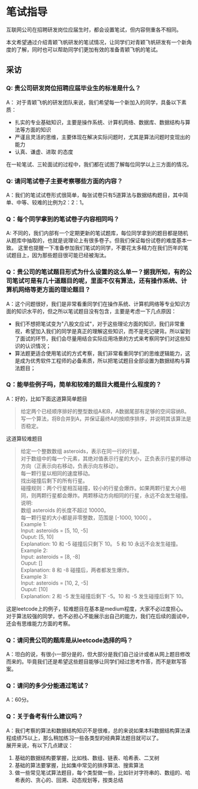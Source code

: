 # 笔试指导

互联网公司在招聘研发岗位应届生时，都会设置笔试，但内容侧重各不相同。

本文希望通过介绍青颖飞帆研发的笔试情况，让同学们对青颖飞帆研发有一个新角度的了解，同时也可以帮助同学们更加有效的准备青颖飞帆的笔试。

## 采访

### Q: 贵公司研发岗位招聘应届毕业生的标准是什么？
A： 对于青颖飞帆的研发团队来说，我们希望每一个新加入的同学，具备以下素质：
- 扎实的专业基础知识，主要是操作系统、计算机网络、数据库、数据结构与算法等方面的知识
- 严谨且灵活的思维，主要体现在解决实际问题时，尤其是算法问题时变现出的能力
- 认真、谦虚、进取 的态度

在一轮笔试、三轮面试的过程中，我们都在试图了解每位同学以上三方面的情况。

### Q: 请问笔试卷子主要考察哪些方面的内容？
A：我们的笔试试卷形式很简单，每张试卷只有5道算法与数据结构题目，其中简单、中等、较难的比例为2：2：1。

### Q：每个同学拿到的笔试卷子内容相同吗？
A: 不同的，我们内部有一个定期更新的笔试题库，每位同学拿到的题目都是随机从题库中抽取的，也就是说理论上有很多卷子。但我们保证每份试卷的难度基本一致。
这里也提醒一下准备参加我们笔试的同学，不要花太多精力在我们历年的笔试题目上，因为那些题目很可能已经被淘汰。

### Q：贵公司的笔试题目形式为什么设置的这么单一？据我所知，有的公司笔试可是有几十道题目的呢，里面不仅有算法，还有操作系统、计算机网络等更方面的理论题目？
A：这个问题很好，我们是非常看重同学们在操作系统、计算机网络等专业知识方面的知识水平的，但之所以笔试题目没有包含，主要是考虑一下几点原因：
- 我们不想把笔试变为"八股文应试"，对于这些理论方面的知识，我们非常重视，希望加入我们的同学是真正的理解这些知识，而不是死记硬背。所以留到了面试的环节，我们会尽量用结合实际应用场景的方式来考察同学们对这些知识的认识情况；
- 算法题更适合使用笔试的方式考察，我们非常看重同学们的思维逻辑能力，这是成为优秀软件工程师的必备素质，所以把笔试题目全部设置为数据结构与算法题目；

### Q：能举些例子吗，简单和较难的题目大概是什么程度的？
A：好的，比如下面这道算简单题目

> 给定两个已经顺序排好的整型数组A和B，A数据尾部有足够的空间容纳B。写一个算法，将B合并到A，并保证最终A的按顺序排序，并说明其该算法是否稳定。

这道算较难题目
> 给定一个整数数组 asteroids，表示在同一行的行星。  
对于数组中的每一个元素，其绝对值表示行星的大小，正负表示行星的移动方向（正表示向右移动，负表示向左移动）。  
每一颗行星以相同的速度移动。   
找出碰撞后剩下的所有行星。  
碰撞规则：两个行星相互碰撞，较小的行星会爆炸。如果两颗行星大小相同，则两颗行星都会爆炸。两颗移动方向相同的行星，永远不会发生碰撞。  
说明:  
数组 asteroids 的长度不超过 10000。  
每一颗行星的大小都是非零整数，范围是 [-1000, 1000] 。  
Example 1:  
Input: asteroids = [5, 10, -5]  
Ouput: [5, 10]  
Explanation: 10 和 -5 碰撞后只剩下 10。 5 和 10 永远不会发生碰撞。  
Example 2:   
Input: asteroids = [8, -8]  
Ouput: []  
Explanation: 8 和 -8 碰撞后，两者都发生爆炸。  
Example 3:  
Input: asteroids = [10, 2, -5]  
Ouput: [10]  
Explanation: 2 和 -5 发生碰撞后剩下 -5。10 和 -5 发生碰撞后剩下 10。  


这是leetcode上的例子，较难题目在基本是medium程度，大家不必过度担心。  
对于算法较强的同学，也不必担心不能展示出自己的能力，我们在后续的面试中，还会有思维能力方面的考察。

### Q：请问贵公司的题库是从leetcode选择的吗？
A：坦白的说，有很小一部分是的，但大部分是我们自己设计或者从网上题目修改而来的。毕竟我们还是希望这些题目能够让同学们经过思考作答，而不是默写答案。

### Q：请问的多少分能通过笔试？
A：60分。

### Q：关于备考有什么建议吗？
A：我们考察的算法和数据结构知识不是很难，总的来说如果本科数据结构算法课程成绩75以上，那么稍加练习一些各类型的经典算法题目就可以了。  
展开来说，有以下几点建议：
1. 基础的数据结构要掌握，比如栈、数组、链表、哈希表、二叉树
2. 基础的算法要掌握，比如集中常见的排序算法、搜索算法
3. 做一些常见笔试算法题目，每个类型做一些，比如针对字符串的、数组的、哈希表的、贪心的、回溯、动态规划等，按类总结